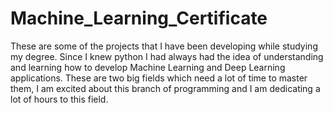 # Machine_Learning_Certificate
These are some of the projects that I have been developing while studying my degree.
Since I knew python I had always had the idea of understanding and learning how to develop Machine Learning and Deep Learning applications. 
These are two big fields which need a lot of time to master them, I am excited about this branch of programming and I am dedicating a lot of hours to this field.

